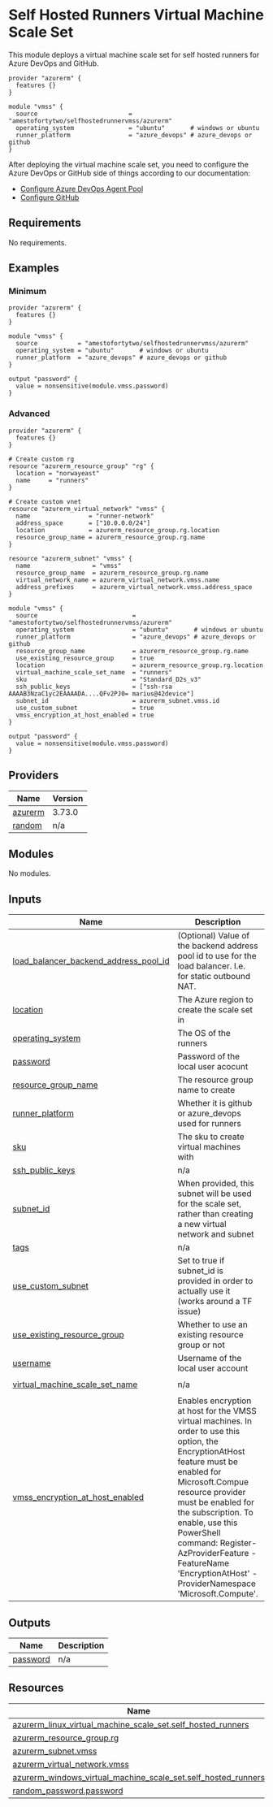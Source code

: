 <!-- BEGIN_TF_DOCS -->
# Self Hosted Runners Virtual Machine Scale Set

This module deploys a virtual machine scale set for self hosted runners for Azure DevOps and GitHub.

```hcl
provider "azurerm" {
  features {}
}

module "vmss" {
  source                         = "amestofortytwo/selfhostedrunnervmss/azurerm"
  operating_system               = "ubuntu"       # windows or ubuntu
  runner_platform                = "azure_devops" # azure_devops or github
}
```

After deploying the virtual machine scale set, you need to configure the Azure DevOps or GitHub side of things according to our documentation:

- [Configure Azure DevOps Agent Pool](https://docs.byfortytwo.com/Self%20Hosted%20Runners/Azure%20DevOps/step2/)
- [Configure GitHub](https://docs.byfortytwo.com/Self%20Hosted%20Runners/GitHub/step2/)

## Requirements

No requirements.

## Examples

### Minimum

```hcl
provider "azurerm" {
  features {}
}

module "vmss" {
  source           = "amestofortytwo/selfhostedrunnervmss/azurerm"
  operating_system = "ubuntu"       # windows or ubuntu
  runner_platform  = "azure_devops" # azure_devops or github
}

output "password" {
  value = nonsensitive(module.vmss.password)
}
```

### Advanced

```hcl
provider "azurerm" {
  features {}
}

# Create custom rg
resource "azurerm_resource_group" "rg" {
  location = "norwayeast"
  name     = "runners"
}

# Create custom vnet
resource "azurerm_virtual_network" "vmss" {
  name                = "runner-network"
  address_space       = ["10.0.0.0/24"]
  location            = azurerm_resource_group.rg.location
  resource_group_name = azurerm_resource_group.rg.name
}

resource "azurerm_subnet" "vmss" {
  name                 = "vmss"
  resource_group_name  = azurerm_resource_group.rg.name
  virtual_network_name = azurerm_virtual_network.vmss.name
  address_prefixes     = azurerm_virtual_network.vmss.address_space
}

module "vmss" {
  source                          = "amestofortytwo/selfhostedrunnervmss/azurerm"
  operating_system                = "ubuntu"       # windows or ubuntu
  runner_platform                 = "azure_devops" # azure_devops or github
  resource_group_name             = azurerm_resource_group.rg.name
  use_existing_resource_group     = true
  location                        = azurerm_resource_group.rg.location
  virtual_machine_scale_set_name  = "runners"
  sku                             = "Standard_D2s_v3"
  ssh_public_keys                 = ["ssh-rsa AAAAB3NzaC1yc2EAAAADA....QFv2PJ0= marius@42device"]
  subnet_id                       = azurerm_subnet.vmss.id
  use_custom_subnet               = true
  vmss_encryption_at_host_enabled = true
}

output "password" {
  value = nonsensitive(module.vmss.password)
}
```

## Providers

| Name | Version |
|------|---------|
| <a name="provider_azurerm"></a> [azurerm](#provider\_azurerm) | 3.73.0 |
| <a name="provider_random"></a> [random](#provider\_random) | n/a |

## Modules

No modules.

## Inputs

| Name | Description | Type | Default | Required |
|------|-------------|------|---------|:--------:|
| <a name="input_load_balancer_backend_address_pool_id"></a> [load\_balancer\_backend\_address\_pool\_id](#input\_load\_balancer\_backend\_address\_pool\_id) | (Optional) Value of the backend address pool id to use for the load balancer. I.e. for static outbound NAT. | `string` | `""` | no |
| <a name="input_location"></a> [location](#input\_location) | The Azure region to create the scale set in | `string` | `"westeurope"` | no |
| <a name="input_operating_system"></a> [operating\_system](#input\_operating\_system) | The OS of the runners | `string` | `"ubuntu"` | no |
| <a name="input_password"></a> [password](#input\_password) | Password of the local user acocunt | `string` | `null` | no |
| <a name="input_resource_group_name"></a> [resource\_group\_name](#input\_resource\_group\_name) | The resource group name to create | `string` | `"self-hosted-runners"` | no |
| <a name="input_runner_platform"></a> [runner\_platform](#input\_runner\_platform) | Whether it is github or azure\_devops used for runners | `string` | `"azure_devops"` | no |
| <a name="input_sku"></a> [sku](#input\_sku) | The sku to create virtual machines with | `string` | `"Standard_D2s_v3"` | no |
| <a name="input_ssh_public_keys"></a> [ssh\_public\_keys](#input\_ssh\_public\_keys) | n/a | `list(string)` | `[]` | no |
| <a name="input_subnet_id"></a> [subnet\_id](#input\_subnet\_id) | When provided, this subnet will be used for the scale set, rather than creating a new virtual network and subnet | `string` | `null` | no |
| <a name="input_tags"></a> [tags](#input\_tags) | n/a | `map(any)` | `{}` | no |
| <a name="input_use_custom_subnet"></a> [use\_custom\_subnet](#input\_use\_custom\_subnet) | Set to true if subnet\_id is provided in order to actually use it (works around a TF issue) | `bool` | `false` | no |
| <a name="input_use_existing_resource_group"></a> [use\_existing\_resource\_group](#input\_use\_existing\_resource\_group) | Whether to use an existing resource group or not | `bool` | `false` | no |
| <a name="input_username"></a> [username](#input\_username) | Username of the local user account | `string` | `"runneradmin"` | no |
| <a name="input_virtual_machine_scale_set_name"></a> [virtual\_machine\_scale\_set\_name](#input\_virtual\_machine\_scale\_set\_name) | n/a | `string` | `"self-hosted-runners"` | no |
| <a name="input_vmss_encryption_at_host_enabled"></a> [vmss\_encryption\_at\_host\_enabled](#input\_vmss\_encryption\_at\_host\_enabled) | Enables encryption at host for the VMSS virtual machines. In order to use this option, the EncryptionAtHost feature must be enabled for Microsoft.Compue resource provider must be enabled for the subscription. To enable, use this PowerShell command: Register-AzProviderFeature -FeatureName 'EncryptionAtHost' -ProviderNamespace 'Microsoft.Compute'. | `bool` | `false` | no |

## Outputs

| Name | Description |
|------|-------------|
| <a name="output_password"></a> [password](#output\_password) | n/a |

## Resources

| Name | Type |
|------|------|
| [azurerm_linux_virtual_machine_scale_set.self_hosted_runners](https://registry.terraform.io/providers/hashicorp/azurerm/latest/docs/resources/linux_virtual_machine_scale_set) | resource |
| [azurerm_resource_group.rg](https://registry.terraform.io/providers/hashicorp/azurerm/latest/docs/resources/resource_group) | resource |
| [azurerm_subnet.vmss](https://registry.terraform.io/providers/hashicorp/azurerm/latest/docs/resources/subnet) | resource |
| [azurerm_virtual_network.vmss](https://registry.terraform.io/providers/hashicorp/azurerm/latest/docs/resources/virtual_network) | resource |
| [azurerm_windows_virtual_machine_scale_set.self_hosted_runners](https://registry.terraform.io/providers/hashicorp/azurerm/latest/docs/resources/windows_virtual_machine_scale_set) | resource |
| [random_password.password](https://registry.terraform.io/providers/hashicorp/random/latest/docs/resources/password) | resource |
<!-- END_TF_DOCS -->
